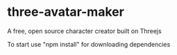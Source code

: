 # three-avatar-maker
A free, open source character creator built on Threejs

To start use "npm install" for downloading dependencies
